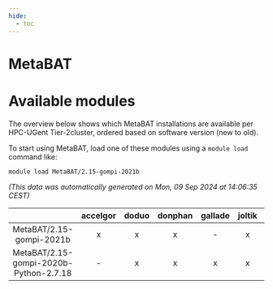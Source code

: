 ```yaml
---
hide:
  - toc
---
```


MetaBAT
=======

# Available modules


The overview below shows which MetaBAT installations are available per HPC-UGent Tier-2cluster, ordered based on software version (new to old).

To start using MetaBAT, load one of these modules using a `module load` command like:

```shell
module load MetaBAT/2.15-gompi-2021b
```

*(This data was automatically generated on Mon, 09 Sep 2024 at 14:06:35 CEST)*  

| |accelgor|doduo|donphan|gallade|joltik|shinx|skitty|
| :---: | :---: | :---: | :---: | :---: | :---: | :---: | :---: |
|MetaBAT/2.15-gompi-2021b|x|x|x|-|x|-|x|
|MetaBAT/2.15-gompi-2020b-Python-2.7.18|-|x|x|x|x|-|x|
